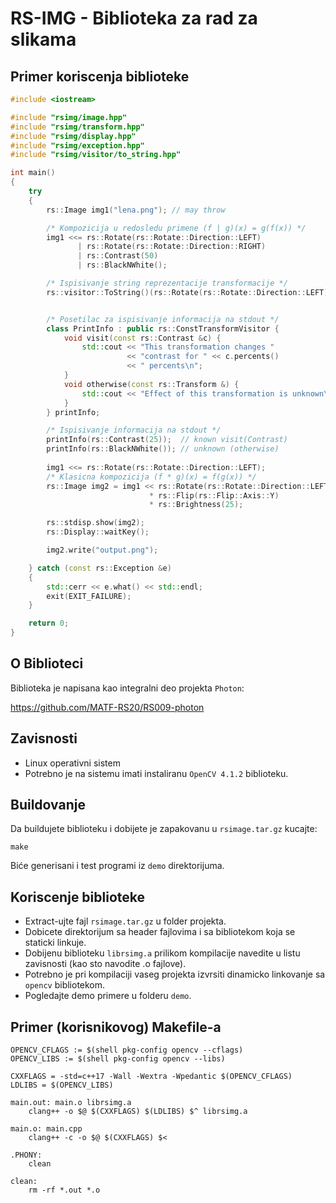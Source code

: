 # RS-IMG - Biblioteka za rad za slikama

## Primer koriscenja biblioteke

```c++
#include <iostream>

#include "rsimg/image.hpp"
#include "rsimg/transform.hpp"
#include "rsimg/display.hpp"
#include "rsimg/exception.hpp"
#include "rsimg/visitor/to_string.hpp"

int main()
{
    try 
    {
        rs::Image img1("lena.png"); // may throw

        /* Kompozicija u redosledu primene (f | g)(x) = g(f(x)) */
        img1 <<= rs::Rotate(rs::Rotate::Direction::LEFT) 
               | rs::Rotate(rs::Rotate::Direction::RIGHT)
               | rs::Contrast(50)
               | rs::BlackNWhite();

        /* Ispisivanje string reprezentacije transformacije */
        rs::visitor::ToString()(rs::Rotate(rs::Rotate::Direction::LEFT));


        /* Posetilac za ispisivanje informacija na stdout */
        class PrintInfo : public rs::ConstTransformVisitor {
            void visit(const rs::Contrast &c) {
                std::cout << "This transformation changes "
                          << "contrast for " << c.percents()
                          << " percents\n";
            }
            void otherwise(const rs::Transform &) {
                std::cout << "Effect of this transformation is unknown\n";
            }
        } printInfo;

        /* Ispisivanje informacija na stdout */
        printInfo(rs::Contrast(25));  // known visit(Contrast)
        printInfo(rs::BlackNWhite()); // unknown (otherwise)
        
        img1 <<= rs::Rotate(rs::Rotate::Direction::LEFT);
        /* Klasicna kompozicija (f * g)(x) = f(g(x)) */
        rs::Image img2 = img1 << rs::Rotate(rs::Rotate::Direction::LEFT) 
                               * rs::Flip(rs::Flip::Axis::Y)
                               * rs::Brightness(25);

        rs::stdisp.show(img2);
        rs::Display::waitKey();

        img2.write("output.png");

    } catch (const rs::Exception &e) 
    {
        std::cerr << e.what() << std::endl;
        exit(EXIT_FAILURE);
    }

    return 0;
}
```

## O Biblioteci

Biblioteka je napisana kao integralni deo projekta `Photon`:

<https://github.com/MATF-RS20/RS009-photon>

## Zavisnosti

- Linux operativni sistem
- Potrebno je na sistemu imati instaliranu `OpenCV 4.1.2` biblioteku.

## Buildovanje

Da buildujete biblioteku i dobijete je zapakovanu u `rsimage.tar.gz` kucajte: 

```
make
```

Biće generisani i test programi iz `demo` direktorijuma.

## Koriscenje biblioteke

- Extract-ujte fajl `rsimage.tar.gz` u folder projekta.
- Dobicete direktorijum sa header fajlovima i sa bibliotekom koja se staticki linkuje.
- Dobijenu biblioteku `librsimg.a` prilikom kompilacije navedite u listu zavisnosti (kao sto navodite .o fajlove).
- Potrebno je pri kompilaciji vaseg projekta izvrsiti dinamicko linkovanje sa `opencv` bibliotekom.
- Pogledajte demo primere u folderu `demo`.

## Primer (korisnikovog) Makefile-a

```
OPENCV_CFLAGS := $(shell pkg-config opencv --cflags)
OPENCV_LIBS := $(shell pkg-config opencv --libs)

CXXFLAGS = -std=c++17 -Wall -Wextra -Wpedantic $(OPENCV_CFLAGS)
LDLIBS = $(OPENCV_LIBS)

main.out: main.o librsimg.a
	clang++ -o $@ $(CXXFLAGS) $(LDLIBS) $^ librsimg.a

main.o: main.cpp
	clang++ -c -o $@ $(CXXFLAGS) $<
	
.PHONY:
	clean

clean:
	rm -rf *.out *.o
```
